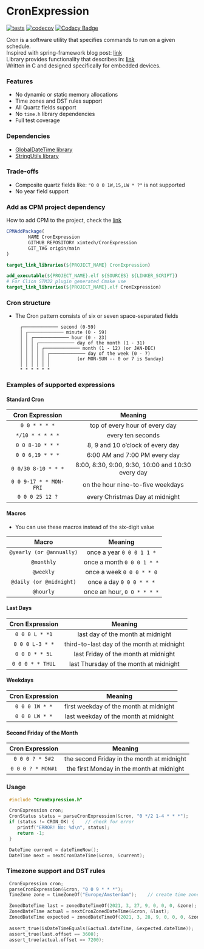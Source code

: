 # CronExpression

[![tests](https://github.com/ximtech/CronExpression/actions/workflows/cmake-ci.yml/badge.svg?branch=main)](https://github.com/ximtech/CronExpression/actions/workflows/cmake-ci.yml)
[![codecov](https://codecov.io/gh/ximtech/CronExpression/branch/main/graph/badge.svg?token=i7dQ3yGhTj)](https://codecov.io/gh/ximtech/CronExpression)
[![Codacy Badge](https://app.codacy.com/project/badge/Grade/0a5a72592b2c4d438331ae980b3953b8)](https://www.codacy.com/gh/ximtech/CronExpression/dashboard)

Cron is a software utility that specifies commands to run on a given schedule. \
Inspired with spring-framework blog
post: [link](https://spring.io/blog/2020/11/10/new-in-spring-5-3-improved-cron-expressions) \
Library provides functionality that describes
in: [link](http://www.quartz-scheduler.org/documentation/quartz-2.3.0/tutorials/crontrigger.html) \
Written in C and designed specifically for embedded devices.

### Features

- No dynamic or static memory allocations
- Time zones and DST rules support
- All Quartz fields support
- No `time.h` library dependencies
- Full test coverage

### Dependencies

- [GlobalDateTime library](https://github.com/ximtech/GlobalDateTime)
- [StringUtils library](https://github.com/ximtech/StringUtils)

### Trade-offs

- Composite quartz fields like: `"0 0 0 1W,15,LW * ?"` is not supported
- No year field support

### Add as CPM project dependency

How to add CPM to the project, check the [link](https://github.com/cpm-cmake/CPM.cmake)

```cmake
CPMAddPackage(
        NAME CronExpression
        GITHUB_REPOSITORY ximtech/CronExpression
        GIT_TAG origin/main
)

target_link_libraries(${PROJECT_NAME} CronExpression)
```

```cmake
add_executable(${PROJECT_NAME}.elf ${SOURCES} ${LINKER_SCRIPT})
# For Clion STM32 plugin generated Cmake use 
target_link_libraries(${PROJECT_NAME}.elf CronExpression)
```

### Cron structure

- The Cron pattern consists of six or seven space-separated fields

```text
     ┌───────────── second (0-59)
     │ ┌───────────── minute (0 - 59)
     │ │ ┌───────────── hour (0 - 23)
     │ │ │ ┌───────────── day of the month (1 - 31)
     │ │ │ │ ┌───────────── month (1 - 12) (or JAN-DEC)
     │ │ │ │ │ ┌───────────── day of the week (0 - 7)
     │ │ │ │ │ │          (or MON-SUN -- 0 or 7 is Sunday)
     │ │ │ │ │ │
     * * * * * *
```

### Examples of supported expressions

#### Standard Cron

|  **Cron Expression**       |                    **Meaning**                       |
|:--------------------:	     |:-------------------------------------------------:	|
|      `0 0 * * * *`         |           top of every hour of every day             |
|    `*/10 * * * * *`        |                 every ten seconds                    |
|    `0 0 8-10 * * *`        |          8, 9 and 10 o’clock of every day            |
|    `0 0 6,19 * * *`        |           6:00 AM and 7:00 PM every day              |
|   `0 0/30 8-10 * * *`      | 8:00, 8:30, 9:00, 9:30, 10:00 and 10:30 every day    |
| `0 0 9-17 * * MON-FRI`     |         on the hour nine-to-five weekdays            |
|     `0 0 0 25 12 ?`        |          every Christmas Day at midnight             |

#### Macros

- You can use these macros instead of the six-digit value

|         **Macro**        	    |         **Meaning**         	|
|:------------------------:	    |:---------------------------:	|
| `@yearly (or @annually)` 	    |  once a year `0 0 0 1 1 *`  	|
|        `@monthly`        	    |  once a month `0 0 0 1 * *` 	|
|        `@weekly`         	    |  once a week `0 0 0 * * 0`  	|
|   `@daily (or @midnight)`  	|   once a day `0 0 0 * * *`  	|
|          `@hourly`         	| once an hour, `0 0 * * * *` 	|

#### Last Days

| **Cron Expression** 	    |                 **Meaning**                	|
|:-------------------:	    |:------------------------------------------:	|
|     `0 0 0 L * *1`     	|      last day of the month at midnight     	|
|    `0 0 0 L-3 * *`    	| third-to-last day of the month at midnight 	|
|     `0 0 0 * * 5L`    	|    last Friday of the month at midnight    	|
|    `0 0 0 * * THUL`   	|   last Thursday of the month at midnight   	|

#### Weekdays

| **Cron Expression** 	|               **Meaning**              	|
|:-------------------:	|:--------------------------------------:	|
|    `0 0 0 1W * *`   	| first weekday of the month at midnight 	|
|    `0 0 0 LW * *`   	| last weekday of the month at midnight  	|

#### Second Friday of the Month

| **Cron Expression** 	|                 **Meaning**                	|
|:-------------------:	|:------------------------------------------:	|
|   `0 0 0 ? * 5#2`   	| the second Friday in the month at midnight 	|
|  `0 0 0 ? * MON#1`  	| the first Monday in the month at midnight  	|

### Usage
```c
 #include "CronExpression.h"

 CronExpression cron;
 CronStatus status = parseCronExpression(&cron, "0 */2 1-4 * * *");
 if (status != CRON_OK) {    // check for error
    printf("ERROR! No: %d\n", status);
    return -1;
 }

 DateTime current = dateTimeNow();
 DateTime next = nextCronDateTime(&cron, &current);
```

### Timezone support and DST rules
```c
 CronExpression cron;
 parseCronExpression(&cron, "0 0 9 * * *");
 TimeZone zone = timeZoneOf("Europe/Amsterdam");    // create time zone

 ZonedDateTime last = zonedDateTimeOf(2021, 3, 27, 9, 0, 0, 0, &zone);   // Amsterdam winter time has 3600s UTC offset, and clock is moved one hour forward 28 march at 01:00 o'clock
 ZonedDateTime actual = nextCronZonedDateTime(&cron, &last);                 // moving from summer to winter time
 ZonedDateTime expected = zonedDateTimeOf(2021, 3, 28, 9, 0, 0, 0, &zone);   // summer time has 7200s UTC offset
 
 assert_true(isDateTimeEquals(&actual.dateTime, &expected.dateTime));   // check that dates calculated correctly
 assert_true(last.offset == 3600);
 assert_true(actual.offset == 7200);
```
